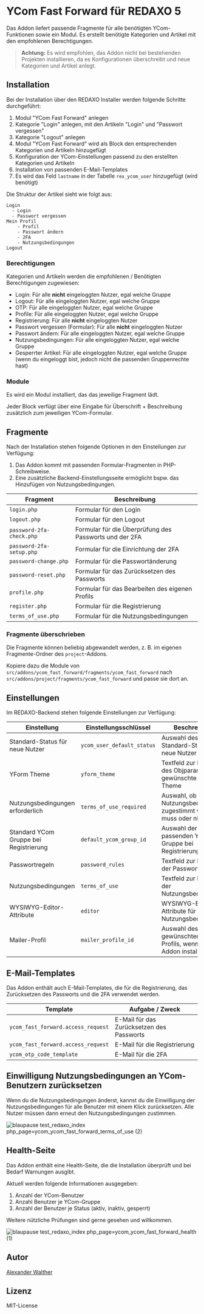 # YCom Fast Forward für REDAXO 5

Das Addon liefert passende Fragmente für alle benötigten YCom-Funktionen sowie ein Modul. Es erstellt benötigte Kategorien und Artikel mit den empfohlenen Berechtigungen.

> **Achtung:** Es wird empfohlen, das Addon nicht bei bestehenden Projekten installieren, da es Konfigurationen überschreibt und neue Kategorien und Artikel anlegt.

## Installation

Bei der Installation über den REDAXO Installer werden folgende Schritte durchgeführt:

1. Modul "YCom Fast Forward" anlegen
2. Kategorie "Login" anlegen, mit den Artikeln "Login" und "Passwort vergessen"
3. Kategorie "Logout" anlegen
4. Modul "YCom Fast Forward" wird als Block den entsprechenden Kategorien und Artikeln hinzugefügt
5. Konfiguration der YCom-Einstellungen passend zu den erstellten Kategorien und Artikeln
6. Installation von passenden E-Mail-Templates
7. Es wird das Feld `lastname` in der Tabelle `rex_ycom_user` hinzugefügt (wird benötigt)

Die Struktur der Artikel sieht wie folgt aus:

```plaintext
Login
  - Login
  - Passwort vergessen
Mein Profil
    - Profil
    - Passwort ändern
    - 2FA
    - Nutzungsbedingungen
Logout
```

### Berechtigungen

Kategorien und Artikeln werden die empfohlenen / Benötigten Berechtigungen zugewiesen:

* Login: Für alle **nicht** eingeloggten Nutzer, egal welche Gruppe
* Logout: Für alle eingeloggten Nutzer, egal welche Gruppe
* OTP: Für alle eingeloggten Nutzer, egal welche Gruppe
* Profile: Für alle eingeloggten Nutzer, egal welche Gruppe
* Registrierung: Für alle **nicht** eingeloggten Nutzer
* Passwort vergessen (Formular): Für alle **nicht** eingeloggten Nutzer
* Passwort ändern: Für alle eingeloggten Nutzer, egal welche Gruppe
* Nutzungsbedingungen: Für alle eingeloggten Nutzer, egal welche Gruppe
* Gesperrter Artikel: Für alle eingeloggten Nutzer, egal welche Gruppe (wenn du eingeloggt bist, jedoch nicht die passenden Gruppenrechte hast)

### Module

Es wird ein Modul installiert, das das jeweilige Fragment lädt.

Jeder Block verfügt über eine Eingabe für Überschrift + Beschreibung zusätzlich zum jeweiligen YCom-Formular.

## Fragmente

Nach der Installation stehen folgende Optionen in den Einstellungen zur Verfügung:

1. Das Addon kommt mit passenden Formular-Fragmenten in PHP-Schreibweise.
2. Eine zusätzliche Backend-Einstellungsseite ermöglicht bspw. das Hinzufügen von Nutzungsbedingungen.

| Fragment | Beschreibung |
| --- | --- |
| `login.php` | Formular für den Login |
| `logout.php` | Formular für den Logout |
| `password-2fa-check.php` | Formular für die Überprüfung des Passworts und der 2FA |
| `password-2fa-setup.php` | Formular für die Einrichtung der 2FA |
| `password-change.php` | Formular für die Passwortänderung |
| `password-reset.php` | Formular für das Zurücksetzen des Passworts |
| `profile.php` | Formular für das Bearbeiten des eigenen Profils |
| `register.php` | Formular für die Registrierung |
| `terms_of_use.php` | Formular für die Nutzungsbedingungen |

### Fragmente überschrieben

Die Fragmente können beliebig abgewandelt werden, z. B. im eigenen Fragmente-Ordner des `project`-Addons.

Kopiere dazu die Module von `src/addons/ycom_fast_forward/fragments/ycom_fast_forward` nach `src/addons/project/fragments/ycom_fast_forward` und passe sie dort an.

## Einstellungen

Im REDAXO-Backend stehen folgende Einstellungen zur Verfügung:

| Einstellung                         | Einstellungsschlüssel          | Beschreibung                                                                   |
|-------------------------------------|--------------------------------|--------------------------------------------------------------------------------|
| Standard-Status für neue Nutzer     | `ycom_user_default_status`     | Auswahl des Standard-Status für neue Nutzer                                    |
| YForm Theme                         | `yform_theme`                  | Textfeld zur Eingabe des Objparams für das gewünschte YForm Theme              |
| Nutzungsbedingungen erforderlich    | `terms_of_use_required`        | Auswahl, ob Nutzungsbedingungen zugestimmt werden muss oder nicht              |
| Standard YCom Gruppe bei Registrierung | `default_ycom_group_id`     | Auswahl der passenden YCom-Gruppe bei Registrierung                            |
| Passwortregeln                      | `password_rules`               | Textfeld zur Eingabe der Passwortregeln                                        |
| Nutzungsbedingungen                 | `terms_of_use`                 | Textfeld zur Eingabe der Nutzungsbedingungen                                   |
| WYSIWYG-Editor-Attribute            | `editor`                       | WYSIWYG-Editor-Attribute für die Nutzungsbedingungen                           |
| Mailer-Profil                       | `mailer_profile_id`            | Auswahl des gewünschten Mailer-Profils, wenn das Addon installiert ist         |

## E-Mail-Templates

Das Addon enthält auch E-Mail-Templates, die für die Registrierung, das Zurücksetzen des Passworts und die 2FA verwendet werden.

| Template | Aufgabe / Zweck |
| --- | --- |
| `ycom_fast_forward.access_request` | E-Mail für das Zurücksetzen des Passworts |
| `ycom_fast_forward.access_request` | E-Mail für die Registrierung |
| `ycom_otp_code_template` | E-Mail für die 2FA |

## Einwilligung Nutzungsbedingungen an YCom-Benutzern zurücksetzen

Wenn du die Nutzungsbedingungen änderst, kannst du die Einwilligung der Nutzungsbedingungen für alle Benutzer mit einem Klick zurücksetzen. Alle Nutzer müssen dann erneut den Nutzungsbedingungen zustimmen.

![blaupause test_redaxo_index php_page=ycom_ycom_fast_forward_terms_of_use (2)](https://github.com/user-attachments/assets/4cf968e0-caa4-429b-8b17-d30ddfff646c)

## Health-Seite

Das Addon enthält eine Health-Seite, die die Installation überprüft und bei Bedarf Warnungen ausgibt.

Aktuell werden folgende Informationen ausgegeben:

1. Anzahl der YCom-Benutzer
2. Anzahl Benutzer je YCom-Gruppe
3. Anzahl der Benutzer je Status (aktiv, inaktiv, gesperrt)

Weitere nützliche Prüfungen sind gerne gesehen und willkommen.

![blaupause test_redaxo_index php_page=ycom_ycom_fast_forward_health (1)](https://github.com/user-attachments/assets/494efba7-a231-4fd1-8659-a0b3a33acc75)

## Autor

[Alexander Walther](https://github.com/alexplusde)

## Lizenz

MIT-License
